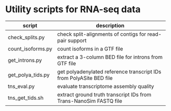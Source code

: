 # Utility scripts for RNA-seq data

| script            | description |
| ------------------|-------------|
| check_splits.py   | check split-alignments of contigs for read-pair support |
| count_isoforms.py | count isoforms in a GTF file |
| get_introns.py    | extract a 3-column BED file for introns from GTF file |
| get_polya_tids.py | get polyadenylated reference transcript IDs from PolyASite BED file |
| tns_eval.py       | evaluate transcriptome assembly quality |
| tns_get_tids.sh   | extract ground truth transcript IDs from Trans-NanoSim FASTQ file |

